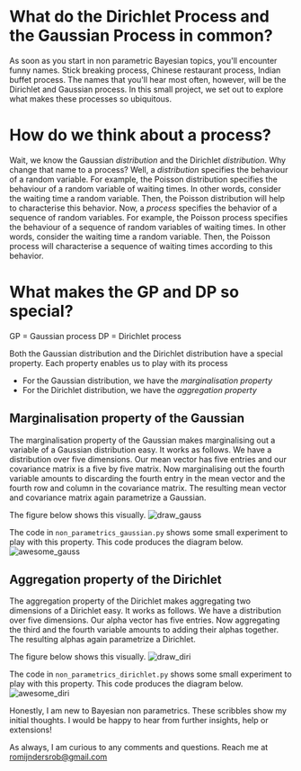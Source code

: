 # What do the Dirichlet Process and the Gaussian Process in common?

As soon as you start in non parametric Bayesian topics, you'll encounter funny names. Stick breaking process, Chinese restaurant process, Indian buffet process. The names that you'll hear most often, however, will be the Dirichlet and Gaussian process. In this small project, we set out to explore what makes these processes so ubiquitous. 

# How do we think about a process?
Wait, we know the Gaussian _distribution_ and the Dirichlet _distribution_. Why change that name to a process? Well, a _distribution_ specifies the behaviour of a random variable. For example, the Poisson distribution specifies the behaviour of a random variable of waiting times. In other words, consider the waiting time a random variable. Then, the Poisson distribution will help to characterise this behavior. Now, a _process_ specifies the behavior of a sequence of random variables. For example, the Poisson process specifies the behaviour of a sequence of random variables of waiting times. In other words, consider the waiting time a random variable. Then, the Poisson process will characterise a sequence of waiting times according to this behavior.

# What makes the GP and DP so special?
GP = Gaussian process
DP = Dirichlet process

Both the Gaussian distribution and the Dirichlet distribution have a special property. Each property enables us to play with its process

  * For the Gaussian distribution, we have the _marginalisation property_
  * For the Dirichlet distribution, we have the _aggregation property_

## Marginalisation property of the Gaussian
The marginalisation property of the Gaussian makes marginalising out a variable of a Gaussian distribution easy. It works as follows. We have a distribution over five dimensions. Our mean vector has five entries and our covariance matrix is a five by five matrix. Now marginalising out the fourth variable amounts to discarding the fourth entry in the mean vector and the fourth row and column in the covariance matrix. The resulting mean vector and covariance matrix again parametrize a Gaussian.

The figure below shows this visually.
![draw_gauss](https://github.com/RobRomijnders/awesome_distributions/blob/master/im/draw_gauss.png?raw=true)

The code in `non_parametrics_gaussian.py` shows some small experiment to play with this property. This code produces the diagram below.
![awesome_gauss](https://github.com/RobRomijnders/awesome_distributions/blob/master/im/awesome_gaussian.png?raw=true)

## Aggregation property of the Dirichlet
The aggregation property of the Dirichlet makes aggregating two dimensions of a Dirichlet easy. It works as follows. We have a distribution over five dimensions. Our alpha vector has five entries. Now aggregating the third and the fourth variable amounts to adding their alphas together. The resulting alphas again parametrize a Dirichlet.

The figure below shows this visually.
![draw_diri](https://github.com/RobRomijnders/awesome_distributions/blob/master/im/draw_dir.png?raw=true)

The code in `non_parametrics_dirichlet.py` shows some small experiment to play with this property. This code produces the diagram below.
![awesome_diri](https://github.com/RobRomijnders/awesome_distributions/blob/master/im/awesome_dirchlet.png?raw=true)

Honestly, I am new to Bayesian non parametrics. These scribbles show my initial thoughts. I would be happy to hear from further insights, help or extensions!

As always, I am curious to any comments and questions. Reach me at romijndersrob@gmail.com